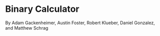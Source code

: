 # Binary Calculator
By Adam Gackenheimer, Austin Foster, Robert Klueber, Daniel Gonzalez, and Matthew Schrag
